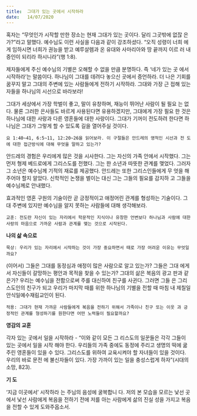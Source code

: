 ```yaml
---
title:  그대가 있는 곳에서 시작하라
date:   14/07/2020
---
```


혹자는 “무엇인가 시작할 만한 장소는 현재 그대가 있는 곳이다. 달리 그곳밖에 없잖 은가?”라고 말했다. 예수님도 이런 사실을 다음과 같이 강조하셨다. “오직 성령이 너희 에게 임하시면 너희가 권능을 받고 예루살렘과 온 유대와 사마리아와 땅 끝까지 이르 러 내 증인이 되리라 하시니라”(행 1:8).

제자들에게 주신 예수님의 기별은 오해할 수 없을 만큼 분명하다. 즉 ‘네가 있는 곳 에서 시작하라’는 말씀이다. 하나님이 그대를 데려다 놓으신 곳에서 증언하라. 더 나은 기회를 꿈꾸지 말고 그대의 주변에 있는 사람들에게 전하기 시작하라. 그대와 가장 근 접해 있는 자들을 하나님의 시선으로 바라보라!

그대가 세상에서 가장 학벌이 좋고, 말이 유창하며, 재능이 뛰어난 사람이 될 필요 는 없다. 물론 그러한 은사들도 바르게 사용된다면 유용하겠지만, 그대에게 가장 필요 한 것은 하나님에 대한 사랑과 다른 영혼들에 대한 사랑이다. 그대가 기꺼이 전도하려 한다면 하나님은 그대가 그렇게 할 수 있도록 길을 열어주실 것이다.

`요 1:40~41, 6:5~11, 12:20~26을 읽어보라. 이 구절들은 안드레의 영적인 시선과 전 도에 대한 접근방식에 대해 무엇을 말하고 있는가?`

안드레의 경험은 우리에게 많은 것을 시사한다. 그는 자신의 가족 안에서 시작했다. 그는 먼저 형제 베드로에게 그리스도를 전했다. 그는 한 소년과 따뜻한 관계를 맺었다. 그러자 그 소년은 예수님께 기적의 재료를 제공했다. 안드레는 또한 그리스인들에게 무 엇을 해주어야 할지 알았다. 신학적인 논쟁을 벌이는 대신 그는 그들의 필요를 감지하 고 그들을 예수님께로 안내했다.

효과적인 영혼 구원의 기술이란 곧 긍정적이고 애정어린 관계를 형성하는 기술이다. 그대 주변에 있지만 예수님을 알지 못하는 사람들에 대해 생각해보라.

`교훈: 전도란 자신이 있는 자리에서 학문적인 지식이나 유창한 언변보다 하나님과 사람에 대한 사랑의 마음으로 가까운 사람과 관계를 맺는 것으로 시작된다.`

**나의 삶 속으로**

`묵상: 우리가 있는 자리에서 시작하는 것이 가장 중요하면서 때로 가장 어려운 이유는 무엇일까요?`

(이어서) 그들은 그대를 동정심과 애정이 많은 사람으로 알고 있는가? 그들은 그대 에게서 자신들이 갈망하는 평안과 목적을 찾을 수 있는가? 그대의 삶은 복음의 광고 판과 같은가? 우리는 예수님을 전함으로써 주를 대신하여 친구를 사귄다. 그러면 그들 은 그리스도인의 친구가 되고 우리가 마지막 때를 위한 하나님의 기별을 전할 때 마침 내 제칠일안식일예수재림교인이 된다.

`적용: 그대가 현재 가까운 사람들에게 복음을 전하기 위해서 가족이나 친구 또는 이웃 과 긍정적인 관계를 형성하기를 원한다면 어떤 노력들이 필요할까요?`

**영감의 교훈**

각자 있는 곳에서 일을 시작하라 - “이와 같이 모든 그 리스도의 일꾼들은 각각 그들이 있는 곳에서 일을 시작 해야 한다. 우리들의 가족 중에도 동정에 주리고 생명의 떡에 굶주린 영혼들이 있을 수 있다. 그리스도를 위하여 교육시켜야 할 자녀들이 있을 것이다. 우리의 바로 문전 에 불신자들이 있다. 가장 가까이 있는 일을 충성스럽게 하자”(시대의 소망, 823).

**기 도**

‘지금 이곳에서’ 시작하라 는 주님의 음성에 굴복합니 다. 저의 본 모습을 모르는 낯선 곳에서 낯선 사람에게 복음을 전하기 전에 저를 아는 사람에게 삶의 진실 성을 가지고 복음을 전할 수 있게 도와주옵소서.